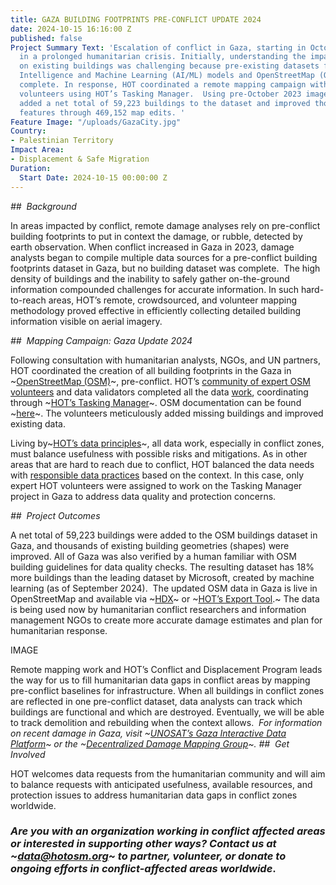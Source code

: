 ```yaml
---
title: GAZA BUILDING FOOTPRINTS PRE-CONFLICT UPDATE 2024
date: 2024-10-15 16:16:00 Z
published: false
Project Summary Text: 'Escalation of conflict in Gaza, starting in October 2023, resulted
  in a prolonged humanitarian crisis. Initially, understanding the impact of the conflict
  on existing buildings was challenging because pre-existing datasets from Artificial
  Intelligence and Machine Learning (AI/ML) models and OpenStreetMap (OSM)  were not
  complete. In response, HOT coordinated a remote mapping campaign with expert OSM
  volunteers using HOT’s Tasking Manager.  Using pre-October 2023 imagery, this effort
  added a net total of 59,223 buildings to the dataset and improved thousands of existing
  features through 469,152 map edits. '
Feature Image: "/uploads/GazaCity.jpg"
Country:
- Palestinian Territory
Impact Area:
- Displacement & Safe Migration
Duration:
  Start Date: 2024-10-15 00:00:00 Z
---
```


*##  Background*

In areas impacted by conflict, remote damage analyses rely on pre-conflict building footprints to put in context the damage, or rubble, detected by earth observation. When conflict increased in Gaza in 2023, damage analysts began to compile multiple data sources for a pre-conflict building footprints dataset in Gaza, but no building dataset was complete.  The high density of buildings and the inability to safely gather on-the-ground information compounded challenges for accurate information. In such hard-to-reach areas, HOT’s remote, crowdsourced, and volunteer mapping methodology proved effective in efficiently collecting detailed building information visible on aerial imagery.


*##  Mapping Campaign: Gaza Update 2024*

Following consultation with humanitarian analysts, NGOs, and UN partners, HOT coordinated the creation of all building footprints in the Gaza in ~[OpenStreetMap \(OSM\)](https://www.openstreetmap.org/)~, pre-conflict. HOT’s [community of expert OSM volunteers](https://www.hotosm.org/community/) and data validators completed all the data [work](https://wiki.openstreetmap.org/wiki/Gaza_Update_2024), coordinating through ~[HOT’s Tasking Manager](https://tasks.hotosm.org/)~. OSM documentation can be found ~[here](https://wiki.openstreetmap.org/wiki/Gaza_Update_2024)~. The volunteers meticulously added missing buildings and improved existing data. 

Living by~[HOT’s data principles](https://www.hotosm.org/tools-and-data/data-principles/)~, all data work, especially in conflict zones, must balance usefulness with possible risks and mitigations. As in other areas that are hard to reach due to conflict, HOT balanced the data needs with [responsible data practices](https://www.hotosm.org/tools-and-data/data-principles/) based on the context. In this case, only expert HOT volunteers were assigned to work on the Tasking Manager project in Gaza to address data quality and protection concerns.

*##  Project Outcomes*

A net total of 59,223 buildings were added to the OSM buildings dataset in Gaza, and thousands of existing building geometries (shapes) were improved. All of Gaza was also verified by a human familiar with OSM building guidelines for data quality checks. The resulting dataset has 18% more buildings than the leading dataset by Microsoft, created by machine learning (as of September 2024). 
The updated OSM data in Gaza is live in OpenStreetMap and available via ~[HDX](https://data.humdata.org/dataset/hotosm_pse_buildings?)~ or ~[HOT’s Export Tool](https://export.hotosm.org/v3/).~ The data is being used now by humanitarian conflict researchers and information management NGOs to create more accurate damage estimates and plan for humanitarian response.  


IMAGE


Remote mapping work and HOT’s Conflict and Displacement Program leads the way for us to fill humanitarian data gaps in conflict areas by mapping pre-conflict baselines for infrastructure. When all buildings in conflict zones are reflected in one pre-conflict dataset, data analysts can track which buildings are functional and which are destroyed. Eventually, we will be able to track demolition and rebuilding when the context allows. 
*For information on recent damage in Gaza, visit ~[UNOSAT’s Gaza Interactive Data Platform](https://experience.arcgis.com/experience/ea5c453e92724c6ba0a7b8a4037129be/page/UNOSAT/?org=unosat&views=Share)~ or the ~[Decentralized Damage Mapping Group](https://www.conflict-damage.org/)~.*
*##  Get Involved*

HOT welcomes data requests from the humanitarian community and will aim to balance requests with anticipated usefulness, available resources, and protection issues to address humanitarian data gaps in conflict zones worldwide.
### *Are you with an organization working in conflict affected areas or interested in supporting other ways? Contact us at ~[data@hotosm.org](mailto:data@hotosm.org)~ to partner, volunteer, or donate to ongoing efforts in conflict-affected areas worldwide*.